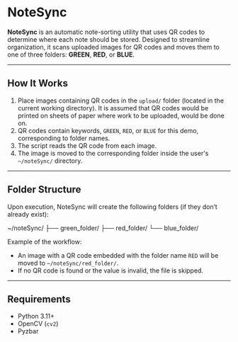 # NoteSync

**NoteSync** is an automatic note-sorting utility that uses QR codes to determine where each note should be stored. Designed to streamline organization, it scans uploaded images for QR codes and moves them to one of three folders: **GREEN**, **RED**, or **BLUE**.

---

## How It Works

1. Place images containing QR codes in the `upload/` folder (located in the current working directory). It is assumed that QR codes would be printed on sheets of paper where work to be uploaded, would be done on.
2. QR codes contain keywords, `GREEN`, `RED`, or `BLUE` for this demo, corresponding to folder names.
3. The script reads the QR code from each image.
4. The image is moved to the corresponding folder inside the user's `~/noteSync/` directory.

---

## Folder Structure

Upon execution, NoteSync will create the following folders (if they don’t already exist):

~/noteSync/
├── green_folder/
├── red_folder/
└── blue_folder/

Example of the workflow:

- An image with a QR code embedded with the folder name `RED` will be moved to `~/noteSync/red_folder/`.
- If no QR code is found or the value is invalid, the file is skipped.

---

## Requirements

- Python 3.11+
- OpenCV (`cv2`)
- Pyzbar
